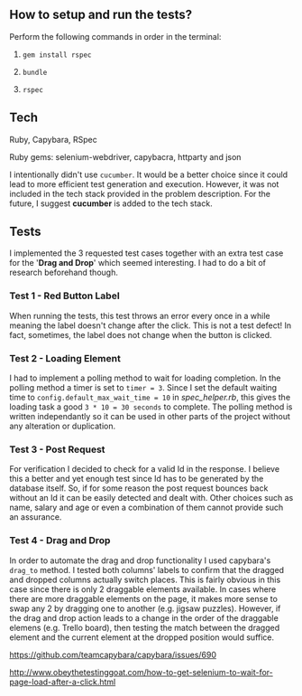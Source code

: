 ## How to setup and run the tests?

Perform the following commands in order in the terminal:

1. `gem install rspec`

2. `bundle`

3. `rspec`

## Tech
Ruby, Capybara, RSpec

Ruby gems: selenium-webdriver, capybacra, httparty and json

I intentionally didn't use `cucumber`. It would be a better choice since it could lead to more efficient test generation and execution. However, it was not included in the tech stack provided in the problem description. For the future, I suggest **cucumber** is added to the tech stack.


## Tests
I implemented the 3 requested test cases together with an extra test case for the '**Drag and Drop**' which seemed interesting. I had to do a bit of research beforehand though.

### Test 1 - Red Button Label
When running the tests, this test throws an error every once in a while meaning the label doesn't change after the click. This is not a test defect! In fact, sometimes, the label does not change when the button is clicked.

### Test 2 - Loading Element
I had to implement a polling method to wait for loading completion. In the polling method a timer is set to `timer = 3`. Since I set the default waiting time to `config.default_max_wait_time = 10` in *spec_helper.rb*, this gives the loading task a good `3 * 10 = 30 seconds` to complete. The polling method is written independantly so it can be used in other parts of the project without any alteration or duplication.

### Test 3 - Post Request
For verification I decided to check for a valid Id in the response. I believe this a better and yet enough test since Id has to be generated by the database itself. So, if for some reason the post request bounces back without an Id it can be easily detected and dealt with. Other choices such as name, salary and age or even a combination of them cannot provide such an assurance.

### Test 4 - Drag and Drop
In order to automate the drag and drop functionality I used capybara's `drag_to` method. I tested both columns' labels to confirm that the dragged and dropped columns actually switch places. This is fairly obvious in this case since there is only 2 draggable elements available. In cases where there are more draggable elements on the page, it makes more sense to swap any 2 by dragging one to another (e.g. jigsaw puzzles). However, if the drag and drop action leads to a change in the order of the draggable elemens (e.g. Trello board), then testing the match between the dragged element and the current element at the dropped position would suffice.



https://github.com/teamcapybara/capybara/issues/690

http://www.obeythetestinggoat.com/how-to-get-selenium-to-wait-for-page-load-after-a-click.html

